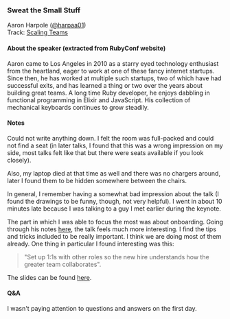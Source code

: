 ### Sweat the Small Stuff

Aaron Harpole ([@harpaa01](https://twitter.com/harpaa01))<br />
Track: [Scaling Teams](https://rubyconf.org/program#track-scaling-teams)

#### About the speaker (extracted from RubyConf website)

Aaron came to Los Angeles in 2010 as a starry eyed technology enthusiast from the heartland, eager to work at one of these fancy internet startups. Since then, he has worked at multiple such startups, two of which have had successful exits, and has learned a thing or two over the years about building great teams. A long time Ruby developer, he enjoys dabbling in functional programming in Elixir and JavaScript. His collection of mechanical keyboards continues to grow steadily.

#### Notes

Could not write anything down. I felt the room was full-packed and could not find a seat (in later talks, I found that this was a wrong impression on my side, most talks felt like that but there were seats available if you look closely).

Also, my laptop died at that time as well and there was no chargers around, later I found them to be hidden somewhere between the chairs.

In general, I remember having a somewhat bad impression about the talk (I found the drawings to be funny, though, not very helpful). I went in about 10 minutes late because I was talking to a guy I met earlier during the keynote.

The part in which I was able to focus the most was about onboarding. Going through his notes [here](https://icanthascheezburger.com/wordpress/?page_id=222), the talk feels much more interesting. I find the tips and tricks included to be really important. I think we are doing most of them already. One thing in particular I found interesting was this:

> "Set up 1:1s with other roles so the new hire understands how the greater team collaborates".

The slides can be found [here](https://www.dropbox.com/s/pug9r1xp00bt42o/sweat%20the%20small%20stuff.pdf).

#### Q&A

I wasn't paying attention to questions and answers on the first day.
